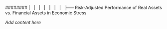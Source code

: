 ######## |   |   |   |   |   |   |   ├── Risk-Adjusted Performance of Real Assets vs. Financial Assets in Economic Stress

*Add content here*